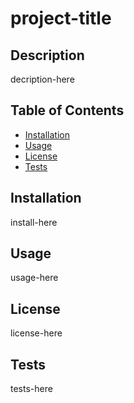# project-title

## Description

decription-here

## Table of Contents

- [Installation](#installation)
- [Usage](#usage)
- [License](#license)
- [Tests](#tests)

## Installation

install-here

## Usage

usage-here

## License

license-here

## Tests

tests-here
